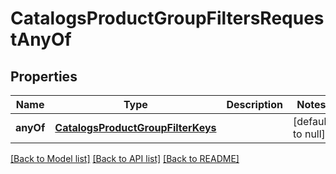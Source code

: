 # CatalogsProductGroupFiltersRequestAnyOf

## Properties
Name | Type | Description | Notes
------------ | ------------- | ------------- | -------------
**anyOf** | [**CatalogsProductGroupFilterKeys**](CatalogsProductGroupFilterKeys.md) |  | [default to null]

[[Back to Model list]](../README.md#documentation-for-models) [[Back to API list]](../README.md#documentation-for-api-endpoints) [[Back to README]](../README.md)


